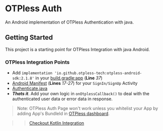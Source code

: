 # OTPless Auth

An Android implementation of OTPless Authentication with java.

## Getting Started

This project is a starting point for OTPless Integration with java Android.

### OTPless Integration Points

- Add ```implementation 'io.github.otpless-tech:otpless-android-sdk:2.1.8'``` in your [build.gradle:app](./app/build.gradle) (**Line** *37*)
- [Android Manifest](/app/src/main/AndroidManifest.xml) (**Lines** *17-27*) for your `SignIn/SignUp` Activity
- [Authenticate.java](/app/src/main/java/com/bytebane/otpless/Authenticate.java)
- ***Thats it***. Add your own logic in `onOtplessCallback()` to deal with the authenticated user data or error data in response.

> Note: OTPless Auth Page won't work unless you whitelist your App by adding App's BundleId in [OTPless dashboard](https://otpless.com/platforms/flutter).

>> [Checkout Kotlin Integration](https://github.com/bytebane/OTPless-android-auth/tree/kotlin)
